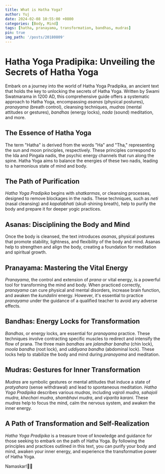 ```yaml
---
title: What is Hatha Yoga? 
author: Yuj
date: 2024-02-08 10:55:00 +0800
categories: [Body, Mind]
tags: [hatha, pranayama, transformation, bandhas, mudras]
pin: true
img_path: '/posts/20180809'
---
```


# Hatha Yoga Pradipika: Unveiling the Secrets of Hatha Yoga

Embark on a journey into the world of Hatha Yoga Pradipika, an ancient text that holds the key to unlocking the secrets of Hatha Yoga. Written by Swami Swatmarama in 1200 AD, this comprehensive guide offers a systematic approach to Hatha Yoga, encompassing *asanas* (physical postures), *pranayama* (breath control), cleansing techniques, *mudras* (mental attitudes or gestures), *bandhas* (energy locks), *nada* (sound) meditation, and more.

## The Essence of Hatha Yoga
The term "Hatha" is derived from the words "Ha" and "Tha," representing the sun and moon principles, respectively. These principles correspond to the Ida and Pingala nadis, the psychic energy channels that run along the spine. Hatha Yoga aims to balance the energies of these two nadis, leading to a harmonious state of mind and body.

## The Path of Purification
*Hatha Yoga Pradipika* begins with *shatkarmas*, or cleansing processes, designed to remove blockages in the nadis. These techniques, such as *neti* (nasal cleansing) and *kapalabhati* (skull-shining breath), help to purify the body and prepare it for deeper yogic practices.

## Asanas: Disciplining the Body and Mind
Once the body is cleansed, the text introduces *asanas*, physical postures that promote stability, lightness, and flexibility of the body and mind. Asanas help to strengthen and align the body, creating a foundation for meditation and spiritual growth.

## Pranayama: Mastering the Vital Energy
*Pranayama*, the control and extension of *prana* or vital energy, is a powerful tool for transforming the mind and body. When practiced correctly, *pranayama* can cure physical and mental disorders, increase brain function, and awaken the *kundalini* energy. However, it's essential to practice *pranayama* under the guidance of a qualified teacher to avoid any adverse effects.

## Bandhas: Energy Locks for Transformation
*Bandhas*, or energy locks, are essential for *pranayama* practice. These techniques involve contracting specific muscles to redirect and intensify the flow of prana. The three main *bandhas* are *jalandhar bandha* (chin lock), *moola bandha* (root lock), and *uddiyana bandha* (abdominal lock). These locks help to stabilize the body and mind during *pranayama* and meditation.

## Mudras: Gestures for Inner Transformation
*Mudras* are symbolic gestures or mental attitudes that induce a state of *pratyahara* (sense withdrawal) and lead to spontaneous meditation. *Hatha Yoga Pradipika* describes various *mudras*, including *vajroli mudra*, *sahajoli mudra*, *khechari mudra*, *shambhavi mudra*, and *viparita karani*. These *mudras* help to focus the mind, calm the nervous system, and awaken the inner energy.

## A Path of Transformation and Self-Realization
*Hatha Yoga Pradipika* is a treasure trove of knowledge and guidance for those seeking to embark on the path of Hatha Yoga. By following the principles and practices outlined in this text, you can purify your body and mind, awaken your inner energy, and experience the transformative power of Hatha Yoga.

Namaskar!🙏✨